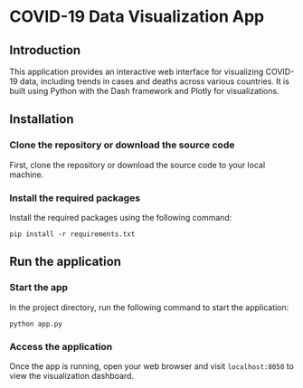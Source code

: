 # COVID-19 Data Visualization App
## Introduction 
This application provides an interactive web interface for visualizing COVID-19 data, including trends in cases and deaths across various countries. It is built using Python with the Dash framework and Plotly for visualizations.

## Installation
### Clone the repository or download the source code
First, clone the repository or download the source code to your local machine.
### Install the required packages
Install the required packages using the following command:
```
pip install -r requirements.txt
```
## Run the application
### Start the app
In the project directory, run the following command to start the application:
```
python app.py
```
### Access the application
Once the app is running, open your web browser and visit `localhost:8050` to view the visualization dashboard.